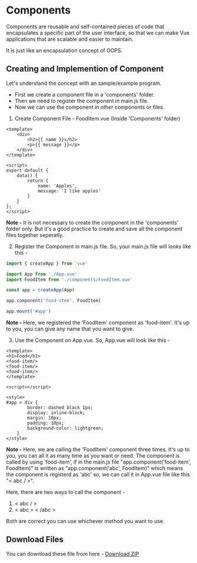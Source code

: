 # Components
Components are reusable and self-contained pieces of code that encapsulates a specific part of the user interface, so that we can make Vue applications that are scalable and easier to maintain.

It is just like an encapsulation concept of OOPS.

## Creating and Implemention of Component
Let's understand the concept with an sample/example program.

- First we create a component file in a 'components' folder.
- Then we need to register the component in main.js file.
- Now we can use the component in other components or files.

1. Create Component File - FoodItem.vue (Inside 'Components' folder)

```vue
<template>
    <div>
        <h2>{{ name }}</h2>
        <p>{{ message }}</p>
    </div>
</template>

<script>
export default {
    data() {
        return {
            name: 'Apples',
            message: 'I like apples'
        }
    }
};
</script>
```
    
**Note -** It is not necessary to create the component in the 'components' folder only. But it's a good practice to create and save all the component files together seperatly.

2. Register the Component in main.js file. So, your main.js file will looks like this -

```js
import { createApp } from 'vue'

import App from './App.vue'
import FoodItem from './components/FoodItem.vue'

const app = createApp(App)

app.component('food-item', FoodItem)

app.mount('#app')
```
    
**Note -** Here, we registered the 'FoodItem' component as 'food-item'. It's up to you, you can give any name that you want to give.

3. Use the Component on App.vue. So, App.vue will look like this -

```vue
<template>
<h1>Food</h1>
<food-item/>
<food-item/>
<food-item/>
</template>

<script></script>

<style>
#app > div {
        border: dashed black 1px;
        display: inline-block;
        margin: 10px;
        padding: 10px;
        background-color: lightgreen;
    }
</style>
```
    
**Note -** Here, we are calling the 'FoodItem' component three times. It's up to you, you can all it as many time as you want or need. The component is called by using 'food-item', if in the main.js file "app.component('food-item', FoodItem)" is written as "app.component('abc', FoodItem)" which means the component is registerd as 'abc' so, we can call it in App.vue file like this "< abc / >".

Here, there are two ways to call the component - 
  1. < abc / >
  2. < abc > < /abc >

 Both are correct you can use whichever method you want to use.

## Download Files
You can download these file from here - [Download ZIP](/public/Components-Sample.zip)